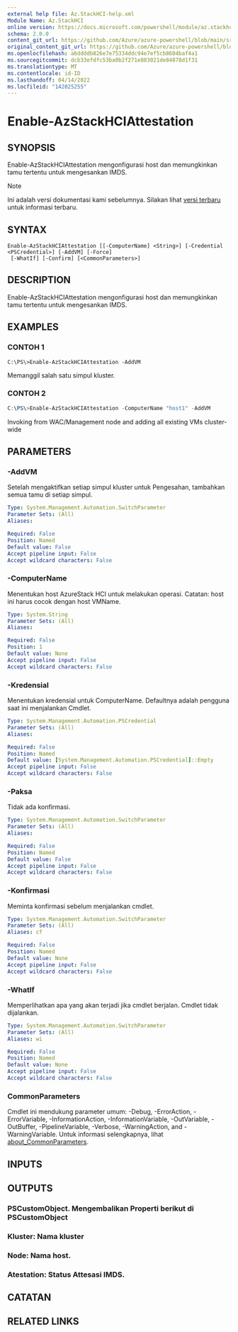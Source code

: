 ```yaml
---
external help file: Az.StackHCI-help.xml
Module Name: Az.StackHCI
online version: https://docs.microsoft.com/powershell/module/az.stackhci/enable-azstackhciattestation
schema: 2.0.0
content_git_url: https://github.com/Azure/azure-powershell/blob/main/src/StackHCI/help/Enable-AzStackHCIAttestation.md
original_content_git_url: https://github.com/Azure/azure-powershell/blob/main/src/StackHCI/help/Enable-AzStackHCIAttestation.md
ms.openlocfilehash: a6ddddb826e7e75334ddc94e7ef5cb8604baf4a1
ms.sourcegitcommit: dcb33efdfc53ba0b2f271e883021de84878d1f31
ms.translationtype: MT
ms.contentlocale: id-ID
ms.lasthandoff: 04/14/2022
ms.locfileid: "142025255"
---
```

# Enable-AzStackHCIAttestation

## SYNOPSIS
Enable-AzStackHCIAttestation mengonfigurasi host dan memungkinkan tamu tertentu untuk mengesankan IMDS.

> [!NOTE]
>Ini adalah versi dokumentasi kami sebelumnya. Silakan lihat [versi terbaru](/powershell/module/az.stackhci/enable-azstackhciattestation) untuk informasi terbaru.

## SYNTAX

```
Enable-AzStackHCIAttestation [[-ComputerName] <String>] [-Credential <PSCredential>] [-AddVM] [-Force]
 [-WhatIf] [-Confirm] [<CommonParameters>]
```

## DESCRIPTION
Enable-AzStackHCIAttestation mengonfigurasi host dan memungkinkan tamu tertentu untuk mengesankan IMDS.

## EXAMPLES

### CONTOH 1
```poweshell
C:\PS\>Enable-AzStackHCIAttestation -AddVM
```

Memanggil salah satu simpul kluster.

### CONTOH 2
```powershell
C:\PS\>Enable-AzStackHCIAttestation -ComputerName "host1" -AddVM
```

Invoking from WAC/Management node and adding all existing VMs cluster-wide

## PARAMETERS

### -AddVM
Setelah mengaktifkan setiap simpul kluster untuk Pengesahan, tambahkan semua tamu di setiap simpul.

```yaml
Type: System.Management.Automation.SwitchParameter
Parameter Sets: (All)
Aliases:

Required: False
Position: Named
Default value: False
Accept pipeline input: False
Accept wildcard characters: False
```

### -ComputerName
Menentukan host AzureStack HCI untuk melakukan operasi.
Catatan: host ini harus cocok dengan host VMName.

```yaml
Type: System.String
Parameter Sets: (All)
Aliases:

Required: False
Position: 1
Default value: None
Accept pipeline input: False
Accept wildcard characters: False
```

### -Kredensial
Menentukan kredensial untuk ComputerName.
Defaultnya adalah pengguna saat ini menjalankan Cmdlet.

```yaml
Type: System.Management.Automation.PSCredential
Parameter Sets: (All)
Aliases:

Required: False
Position: Named
Default value: [System.Management.Automation.PSCredential]::Empty
Accept pipeline input: False
Accept wildcard characters: False
```

### -Paksa
Tidak ada konfirmasi.

```yaml
Type: System.Management.Automation.SwitchParameter
Parameter Sets: (All)
Aliases:

Required: False
Position: Named
Default value: False
Accept pipeline input: False
Accept wildcard characters: False
```

### -Konfirmasi
Meminta konfirmasi sebelum menjalankan cmdlet.

```yaml
Type: System.Management.Automation.SwitchParameter
Parameter Sets: (All)
Aliases: cf

Required: False
Position: Named
Default value: None
Accept pipeline input: False
Accept wildcard characters: False
```

### -WhatIf
Memperlihatkan apa yang akan terjadi jika cmdlet berjalan.
Cmdlet tidak dijalankan.

```yaml
Type: System.Management.Automation.SwitchParameter
Parameter Sets: (All)
Aliases: wi

Required: False
Position: Named
Default value: None
Accept pipeline input: False
Accept wildcard characters: False
```

### CommonParameters
Cmdlet ini mendukung parameter umum: -Debug, -ErrorAction, -ErrorVariable, -InformationAction, -InformationVariable, -OutVariable, -OutBuffer, -PipelineVariable, -Verbose, -WarningAction, and -WarningVariable. Untuk informasi selengkapnya, lihat [about_CommonParameters](http://go.microsoft.com/fwlink/?LinkID=113216).

## INPUTS

## OUTPUTS

### PSCustomObject. Mengembalikan Properti berikut di PSCustomObject
### Kluster: Nama kluster
### Node: Nama host.
### Atestation: Status Attesasi IMDS.
## CATATAN

## RELATED LINKS

